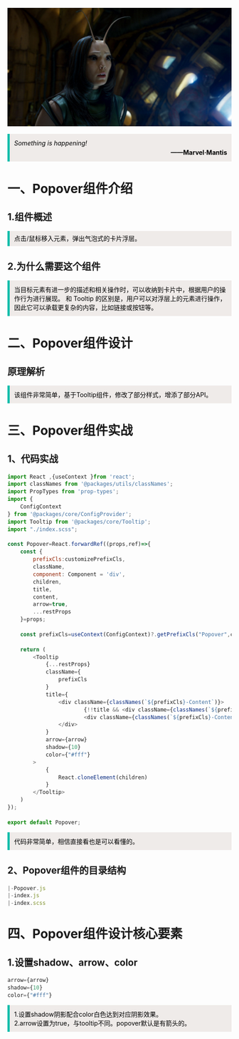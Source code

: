 ![哈哈](./assets/popover/tanglangnv.jpg)


<blockquote style='padding: 10px; font-size: 1em; margin: 1em 0px; color: rgb(0, 0, 0); border-left: 5px solid rgba(0,189,170,1); background: rgb(239, 235, 233);line-height:1.5;'>
    <div>
        <div><i>Something is happening!</i></div>
        <div style="text-align:right;"><b>——Marvel·Mantis</b></div>
    <div> 
    
</blockquote>
 
# 一、Popover组件介绍

## 1.组件概述

<blockquote style='padding: 10px; font-size: 1em; margin: 1em 0px; color: rgb(0, 0, 0); border-left: 5px solid rgba(0,189,170,1); background: rgb(239, 235, 233);line-height:1;'>
    点击/鼠标移入元素，弹出气泡式的卡片浮层。
</blockquote>

## 2.为什么需要这个组件

<blockquote style='padding: 10px; font-size: 1em; margin: 1em 0px; color: rgb(0, 0, 0); border-left: 5px solid rgba(0,189,170,1); background: rgb(239, 235, 233);line-height:1。5;'>
    当目标元素有进一步的描述和相关操作时，可以收纳到卡片中，根据用户的操作行为进行展现。
和 Tooltip 的区别是，用户可以对浮层上的元素进行操作，因此它可以承载更复杂的内容，比如链接或按钮等。
</blockquote>

# 二、Popover组件设计
  

## 原理解析

<blockquote style='padding: 10px; font-size: 1em; margin: 1em 0px; color: rgb(0, 0, 0); border-left: 5px solid rgba(0,189,170,1); background: rgb(239, 235, 233);line-height:1。5;'>
    该组件非常简单，基于Tooltip组件，修改了部分样式，增添了部分API。
</blockquote> 

# 三、Popover组件实战

## 1、代码实战

```js
import React ,{useContext }from 'react';
import classNames from '@packages/utils/classNames'; 
import PropTypes from 'prop-types'; 
import {
    ConfigContext 
} from '@packages/core/ConfigProvider'; 
import Tooltip from '@packages/core/Tooltip';
import "./index.scss";

const Popover=React.forwardRef((props,ref)=>{
    const {
        prefixCls:customizePrefixCls,
        className,
        component: Component = 'div', 
        children, 
        title,
        content,
        arrow=true,
        ...restProps
    }=props;

    const prefixCls=useContext(ConfigContext)?.getPrefixCls("Popover",customizePrefixCls); 

    return (
        <Tooltip 
            {...restProps}
            className={
                prefixCls
            }
            title={
                <div className={classNames(`${prefixCls}-Content`)}>
                        {!!title && <div className={classNames(`${prefixCls}-Content-Title`)}>{title}</div>}
                        <div className={classNames(`${prefixCls}-Content-Main`)}>{content}</div>
                </div>
            }
            arrow={arrow}
            shadow={10}
            color={"#fff"}
        >
            {
                React.cloneElement(children)
            }
        </Tooltip>
    )
}); 

export default Popover;
```
 

<blockquote style='padding: 10px; font-size: 1em; margin: 1em 0px; color: rgb(0, 0, 0); border-left: 5px solid rgba(0,189,170,1); background: rgb(239, 235, 233);line-height:1。5;'>
    代码非常简单，相信直接看也是可以看懂的。
</blockquote> 

## 2、Popover组件的目录结构

```js
|-Popover.js
|-index.js
|-index.scss
```

# 四、Popover组件设计核心要素

## 1.设置shadow、arrow、color

```js
arrow={arrow}
shadow={10}
color={"#fff"}
```

<blockquote style='padding: 10px; font-size: 1em; margin: 1em 0px; color: rgb(0, 0, 0); border-left: 5px solid rgba(0,189,170,1); background: rgb(239, 235, 233);line-height:1。5;'>
    1.设置shadow阴影配合color白色达到对应阴影效果。<br />
    2.arrow设置为true，与tooltip不同。popover默认是有箭头的。
</blockquote>


 